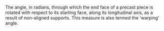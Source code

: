 ﻿The angle, in radians, through which the end face of a precast piece is rotated with respect to its starting face, along its longitudinal axis, as a result of non-aligned supports. This measure is also termed the ‘warping’ angle.
